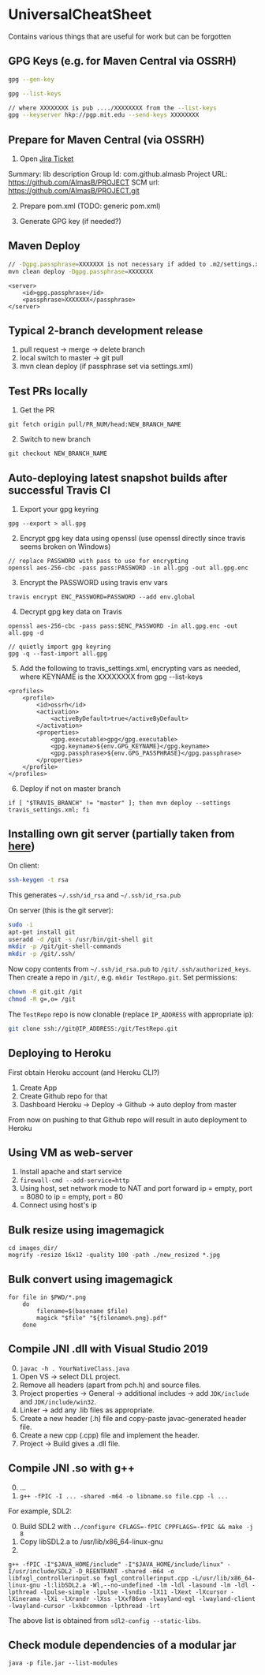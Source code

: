 # UniversalCheatSheet
Contains various things that are useful for work but can be forgotten

## GPG Keys (e.g. for Maven Central via OSSRH)

```bash
gpg --gen-key

gpg --list-keys

// where XXXXXXXX is pub ..../XXXXXXXX from the --list-keys
gpg --keyserver hkp://pgp.mit.edu --send-keys XXXXXXXX
```

## Prepare for Maven Central (via OSSRH)

1. Open [Jira Ticket](https://issues.sonatype.org/secure/CreateIssue.jspa?issuetype=21&pid=10134)

Summary: lib description
Group Id: com.github.almasb
Project URL: https://github.com/AlmasB/PROJECT
SCM url: https://github.com/AlmasB/PROJECT.git

2. Prepare pom.xml (TODO: generic pom.xml)

3. Generate GPG key (if needed?)

## Maven Deploy

```bash
// -Dgpg.passphrase=XXXXXXX is not necessary if added to .m2/settings.xml as shown below
mvn clean deploy -Dgpg.passphrase=XXXXXXX
```

```
<server>
    <id>gpg.passphrase</id>
    <passphrase>XXXXXXX</passphrase>
</server>
```

## Typical 2-branch development release

1. pull request -> merge -> delete branch
2. local switch to master -> git pull
3. mvn clean deploy (if passphrase set via settings.xml)

## Test PRs locally

1. Get the PR

```
git fetch origin pull/PR_NUM/head:NEW_BRANCH_NAME
```

2. Switch to new branch

```
git checkout NEW_BRANCH_NAME
```

## Auto-deploying latest snapshot builds after successful Travis CI

1. Export your gpg keyring

```
gpg --export > all.gpg
```

2. Encrypt gpg key data using openssl (use openssl directly since travis seems broken on Windows)

```
// replace PASSWORD with pass to use for encrypting 
openssl aes-256-cbc -pass pass:PASSWORD -in all.gpg -out all.gpg.enc
```

3. Encrypt the PASSWORD using travis env vars

```
travis encrypt ENC_PASSWORD=PASSWORD --add env.global
```

4. Decrypt gpg key data on Travis

```
openssl aes-256-cbc -pass pass:$ENC_PASSWORD -in all.gpg.enc -out all.gpg -d

// quietly import gpg keyring
gpg -q --fast-import all.gpg
```

5. Add the following to travis_settings.xml, encrypting vars as needed,
where KEYNAME is the XXXXXXXX from gpg --list-keys

```
<profiles>
    <profile>
        <id>ossrh</id>
        <activation>
            <activeByDefault>true</activeByDefault>
        </activation>
        <properties>
            <gpg.executable>gpg</gpg.executable>
            <gpg.keyname>${env.GPG_KEYNAME}</gpg.keyname>
            <gpg.passphrase>${env.GPG_PASSPHRASE}</gpg.passphrase>
        </properties>
    </profile>
</profiles>
```

6. Deploy if not on master branch

```
if [ "$TRAVIS_BRANCH" != "master" ]; then mvn deploy --settings travis_settings.xml; fi
```

## Installing own git server (partially taken from [here](https://blog.jixee.me/how-to-migrate-from-github-to-a-self-hosted-repository/))

On client:

```bash
ssh-keygen -t rsa
```

This generates `~/.ssh/id_rsa` and `~/.ssh/id_rsa.pub`

On server (this is the git server):

```bash
sudo -i
apt-get install git
useradd -d /git -s /usr/bin/git-shell git
mkdir -p /git/git-shell-commands
mkdir -p /git/.ssh/
```

Now copy contents from `~/.ssh/id_rsa.pub` to `/git/.ssh/authorized_keys`.
Then create a repo in `/git/`, e.g. `mkdir TestRepo.git`.
Set permissions:

```bash
chown -R git.git /git
chmod -R g=,o= /git
```

The `TestRepo` repo is now clonable (replace `IP_ADDRESS` with appropriate ip):

```bash
git clone ssh://git@IP_ADDRESS:/git/TestRepo.git
```

## Deploying to Heroku

First obtain Heroku account (and Heroku CLI?)

1. Create App
2. Create Github repo for that
3. Dashboard Heroku -> Deploy -> Github -> auto deploy from master

From now on pushing to that Github repo will result in auto deployment to Heroku

## Using VM as web-server

1. Install apache and start service
2. `firewall-cmd --add-service=http`
3. Using host, set network mode to NAT and port forward ip = empty, port = 8080 to ip = empty, port = 80
4. Connect using host's ip

## Bulk resize using imagemagick

```
cd images_dir/
mogrify -resize 16x12 -quality 100 -path ./new_resized *.jpg
```

## Bulk convert using imagemagick

```
for file in $PWD/*.png
    do
        filename=$(basename $file)
        magick "$file" "${filename%.png}.pdf"
    done
```

## Compile JNI .dll with Visual Studio 2019

0. `javac -h . YourNativeClass.java`
1. Open VS -> select DLL project.
2. Remove all headers (apart from pch.h) and source files.
3. Project properties -> General -> additional includes -> add `JDK/include` and `JDK/include/win32`.
4. Linker -> add any .lib files as appropriate.
5. Create a new header (.h) file and copy-paste javac-generated header file.
6. Create a new cpp (.cpp) file and implement the header.
7. Project -> Build gives a .dll file.

## Compile JNI .so with g++

0. ...
1. `g++ -fPIC -I ... -shared -m64 -o libname.so file.cpp -l ...`

For example, SDL2:

0. Build SDL2 with `../configure CFLAGS=-fPIC CPPFLAGS=-fPIC && make -j 8`
1. Copy libSDL2.a to /usr/lib/x86_64-linux-gnu
2. 

```
g++ -fPIC -I"$JAVA_HOME/include" -I"$JAVA_HOME/include/linux" -I/usr/include/SDL2 -D_REENTRANT -shared -m64 -o libfxgl_controllerinput.so fxgl_controllerinput.cpp -L/usr/lib/x86_64-linux-gnu -l:libSDL2.a -Wl,--no-undefined -lm -ldl -lasound -lm -ldl -lpthread -lpulse-simple -lpulse -lsndio -lX11 -lXext -lXcursor -lXinerama -lXi -lXrandr -lXss -lXxf86vm -lwayland-egl -lwayland-client -lwayland-cursor -lxkbcommon -lpthread -lrt
```

The above list is obtained from `sdl2-config --static-libs`.

## Check module dependencies of a modular jar

```
java -p file.jar --list-modules
```
